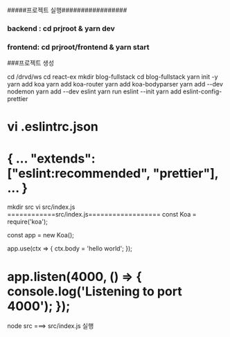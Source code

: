 #####프로젝트 실행#################
### backend : cd prjroot & yarn dev 
### frontend: cd prjroot/frontend & yarn start 

###프로젝트 생성

cd /drvd/ws
cd react-ex
mkdir blog-fullstack
cd blog-fullstack
yarn init -y
yarn add koa
yarn add koa-router
yarn add koa-bodyparser
yarn add --dev nodemon
yarn add --dev eslint
yarn run eslint --init
yarn add eslint-config-prettier 

vi .eslintrc.json
=====================================
{
  ...
  "extends":["eslint:recommended", "prettier"],
  ...
}
=====================================

mkdir src
vi src/index.js
============src/index.js==================
const Koa = require('koa');

const app = new Koa();

app.use(ctx => {
	ctx.body = 'hello world';
});

app.listen(4000, () => {
	console.log('Listening to port 4000');
});
==========================================

node src ===> src/index.js 실행 

